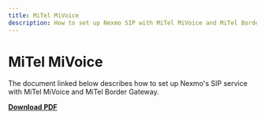 ```yaml
---
title: MiTel MiVoice
description: How to set up Nexmo SIP with MiTel MiVoice and MiTel Border Gateway
---
```


# MiTel MiVoice

The document linked below describes how to set up Nexmo's SIP service with MiTel MiVoice and MiTel Border Gateway.

**[Download PDF](/assets/pdf/sip/configuration/nexmo-sip-mitel-mivoice.pdf)**
